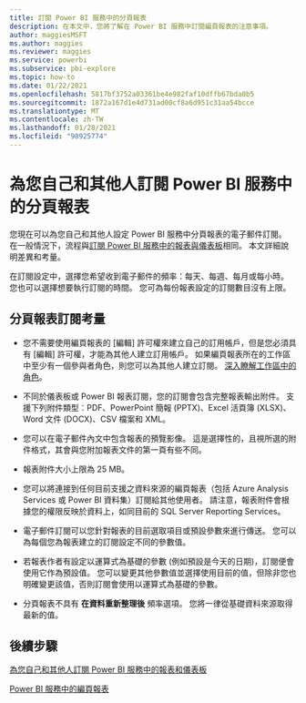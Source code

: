 ```yaml
---
title: 訂閱 Power BI 服務中的分頁報表
description: 在本文中，您將了解在 Power BI 服務中訂閱編頁報表的注意事項。
author: maggiesMSFT
ms.author: maggies
ms.reviewer: maggies
ms.service: powerbi
ms.subservice: pbi-explore
ms.topic: how-to
ms.date: 01/22/2021
ms.openlocfilehash: 5817bf3752a03361be4e982faf10dffb67bda0b5
ms.sourcegitcommit: 1872a167d1e4d731ad00cf8a6d951c31aa54bcce
ms.translationtype: MT
ms.contentlocale: zh-TW
ms.lasthandoff: 01/28/2021
ms.locfileid: "98925774"
---
```

# <a name="subscribe-yourself-and-others-to-paginated-reports-in-the-power-bi-service"></a>為您自己和其他人訂閱 Power BI 服務中的分頁報表 

您現在可以為您自己和其他人設定 Power BI 服務中分頁報表的電子郵件訂閱。 在一般情況下，流程與[訂閱 Power BI 服務中的報表與儀表板](end-user-subscribe.md)相同。 本文詳細說明差異和考量。 

在訂閱設定中，選擇您希望收到電子郵件的頻率：每天、每週、每月或每小時。 您也可以選擇想要執行訂閱的時間。 您可為每份報表設定的訂閱數目沒有上限。 

## <a name="considerations-for-paginated-report-subscriptions"></a>分頁報表訂閱考量 

- 您不需要使用編頁報表的 [編輯] 許可權來建立自己的訂用帳戶，但是您必須具有 [編輯] 許可權，才能為其他人建立訂用帳戶。 如果編頁報表所在的工作區中至少有一個參與者角色，則您可以為其他人建立訂閱。 [深入瞭解工作區中的角色](../collaborate-share/service-new-workspaces.md#roles-in-the-new-workspaces)。

- 不同於儀表板或 Power BI 報表訂閱，您的訂閱會包含完整報表輸出附件。  支援下列附件類型︰PDF、PowerPoint 簡報 (PPTX)、Excel 活頁簿 (XLSX)、Word 文件 (DOCX)、CSV 檔案和 XML。

- 您可以在電子郵件內文中包含報表的預覽影像。  這是選擇性的，且視所選的附件格式，其會與您附加報表文件的第一頁有些不同。 

- 報表附件大小上限為 25 MB。 

- 您可以將連接到任何目前支援之資料來源的編頁報表（包括 Azure Analysis Services 或 Power BI 資料集）訂閱給其他使用者。 請注意，報表附件會根據您的權限反映於資料上，如同目前的 SQL Server Reporting Services。 

- 電子郵件訂閱可以您針對報表的目前選取項目或預設參數來進行傳送。  您可以為每個您為報表建立的訂閱設定不同的參數值。 

- 若報表作者有設定以運算式為基礎的參數 (例如預設是今天的日期)，訂閱便會使用它作為預設值。 您可以變更其他參數值並選擇使用目前的值，但除非您也明確變更該值，否則訂閱會使用以運算式為基礎的參數。

- 分頁報表不具有 **在資料重新整理後** 頻率選項。 您將一律從基礎資料來源取得最新的值。 

## <a name="next-steps"></a>後續步驟

[為您自己和其他人訂閱 Power BI 服務中的報表和儀表板](../collaborate-share/service-report-subscribe.md)

[Power BI 服務中的編頁報表](end-user-paginated-report.md)
